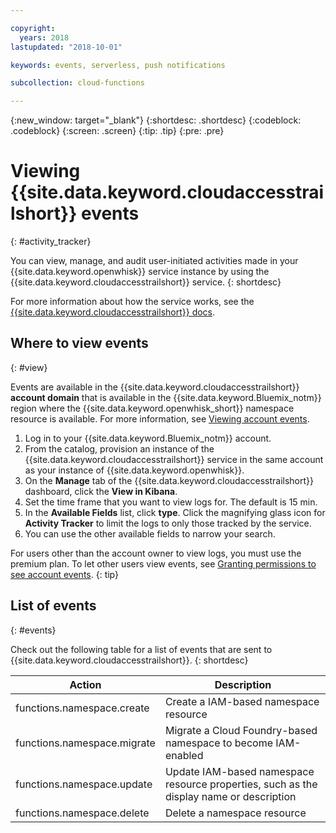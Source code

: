 ```yaml
---

copyright:
  years: 2018
lastupdated: "2018-10-01"

keywords: events, serverless, push notifications

subcollection: cloud-functions

---
```


{:new_window: target="_blank"}
{:shortdesc: .shortdesc}
{:codeblock: .codeblock}
{:screen: .screen}
{:tip: .tip}
{:pre: .pre}


# Viewing {{site.data.keyword.cloudaccesstrailshort}} events
{: #activity_tracker}

You can view, manage, and audit user-initiated activities made in your {{site.data.keyword.openwhisk}} service instance by using the {{site.data.keyword.cloudaccesstrailshort}} service.
{: shortdesc}


For more information about how the service works, see the [{{site.data.keyword.cloudaccesstrailshort}} docs](/docs/services/cloud-activity-tracker?topic=cloud-activity-tracker-getting-started-with-cla).


## Where to view events
{: #view}

Events are available in the {{site.data.keyword.cloudaccesstrailshort}} **account domain** that is available in the {{site.data.keyword.Bluemix_notm}} region where the {{site.data.keyword.openwhisk_short}} namespace resource is available. For more information, see [Viewing account events](/docs/services/cloud-activity-tracker/how-to/manage-events-ui?topic=cloud-activity-tracker-view_acc_events).

1. Log in to your {{site.data.keyword.Bluemix_notm}} account.
2. From the catalog, provision an instance of the {{site.data.keyword.cloudaccesstrailshort}} service in the same account as your instance of {{site.data.keyword.openwhisk}}.
3. On the **Manage** tab of the {{site.data.keyword.cloudaccesstrailshort}} dashboard, click the **View in Kibana**.
4. Set the time frame that you want to view logs for. The default is 15 min.
5. In the **Available Fields** list, click **type**. Click the magnifying glass icon for **Activity Tracker** to limit the logs to only those tracked by the service.
6. You can use the other available fields to narrow your search.

For users other than the account owner to view logs, you must use the premium plan. To let other users view events, see [Granting permissions to see account events](/docs/services/cloud-activity-tracker/how-to?topic=cloud-activity-tracker-grant_permissions#grant_permissions).
{: tip}


## List of events
{: #events}

Check out the following table for a list of events that are sent to {{site.data.keyword.cloudaccesstrailshort}}.
{: shortdesc}

<table>
  <thead>
    <tr>
      <th>Action</th>
      <th>Description</th>
    </tr>
  </thead>
  <tbody>
    <tr>
      <td>functions.namespace.create</td>
      <td>Create a IAM-based namespace resource</td>
    </tr>
    <tr>
      <td>functions.namespace.migrate</td>
      <td>Migrate a Cloud Foundry-based namespace to become IAM-enabled</td>
    </tr>
    <tr>
      <td>functions.namespace.update</td>
      <td>Update IAM-based namespace resource properties, such as the display name or description</td>
    </tr>
    <tr>
      <td>functions.namespace.delete</td>
      <td>Delete a namespace resource</td>
    </tr>
  </tbody>
</table>
